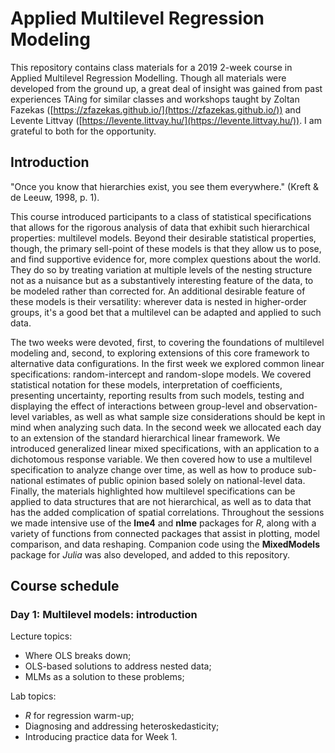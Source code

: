 # Applied Multilevel Regression Modeling
 This repository contains class materials for a 2019 2-week course in Applied Multilevel Regression Modelling. Though all materials were developed from the ground up, a great deal of insight was gained from past experiences TAing for similar classes and workshops taught by Zoltan Fazekas ([https://zfazekas.github.io/](https://zfazekas.github.io/)) and Levente Littvay ([https://levente.littvay.hu/](https://levente.littvay.hu/)). I am grateful to both for the opportunity.

 ## Introduction

 "Once you know that hierarchies exist, you see them everywhere." (Kreft & de Leeuw, 1998, p. 1).

 This course introduced participants to a class of statistical specifications that allows for the rigorous analysis of data that exhibit such hierarchical properties: multilevel models. Beyond their desirable statistical properties, though, the primary sell-point of these models is that they allow us to pose, and find supportive evidence for, more complex questions about the world. They do so by treating variation at multiple levels of the nesting structure not as a nuisance but as a substantively interesting feature of the data, to be modeled rather than corrected for. An additional desirable feature of these models is their versatility: wherever data is nested in higher-order groups, it's a good bet that a multilevel can be adapted and applied to such data.

The two weeks were devoted, first, to covering the foundations of multilevel modeling and, second, to exploring extensions of this core framework to alternative data configurations. In the first week we explored common linear specifications: random-intercept and random-slope models. We covered statistical notation for these models, interpretation of coefficients, presenting uncertainty, reporting results from such models, testing and displaying the effect of interactions between group-level and observation-level variables, as well as what sample size considerations should be kept in mind when analyzing such data. In the second week we allocated each day to an extension of the standard hierarchical linear framework. We introduced generalized linear mixed specifications, with an application to a dichotomous response variable. We then covered how to use a multilevel specification to analyze change over time, as well as how to produce sub-national estimates of public opinion based solely on national-level data. Finally, the materials highlighted how multilevel specifications can be applied to data structures that are not hierarchical, as well as to data that has the added complication of spatial correlations. Throughout the sessions we made intensive use of the **lme4** and **nlme** packages for *R*, along with a variety of functions from connected packages that assist in plotting, model comparison, and data reshaping. Companion code using the **MixedModels** package for *Julia* was also developed, and added to this repository.

## Course schedule

### Day 1: Multilevel models: introduction

Lecture topics:
- Where OLS breaks down;
- OLS-based solutions to address nested data;
- MLMs as a solution to these problems;

Lab topics:
- *R* for regression warm-up;
- Diagnosing and addressing heteroskedasticity;
- Introducing practice data for Week 1.
